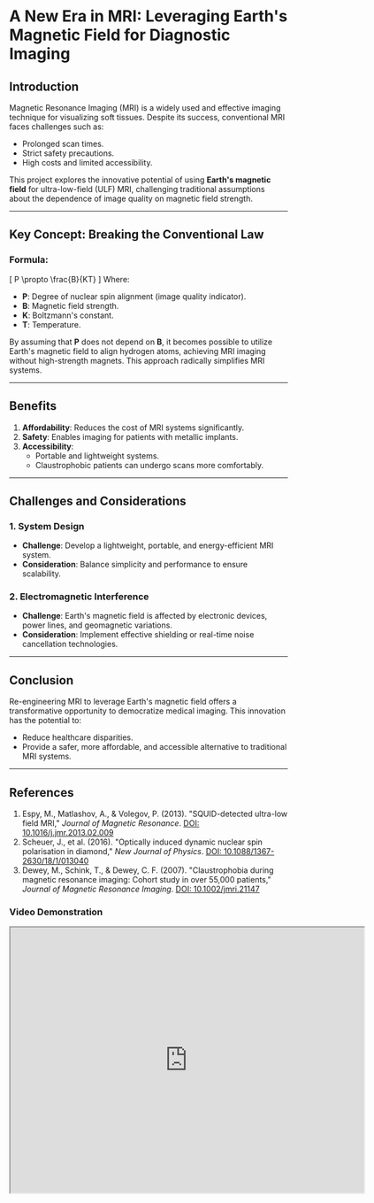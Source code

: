 # A New Era in MRI: Leveraging Earth's Magnetic Field for Diagnostic Imaging

## Introduction
Magnetic Resonance Imaging (MRI) is a widely used and effective imaging technique for visualizing soft tissues. Despite its success, conventional MRI faces challenges such as:
- Prolonged scan times.
- Strict safety precautions.
- High costs and limited accessibility.

This project explores the innovative potential of using **Earth's magnetic field** for ultra-low-field (ULF) MRI, challenging traditional assumptions about the dependence of image quality on magnetic field strength.

---

## Key Concept: Breaking the Conventional Law
### Formula: 
\[
P \propto \frac{B}{KT}
\]
Where:
- **P**: Degree of nuclear spin alignment (image quality indicator).
- **B**: Magnetic field strength.
- **K**: Boltzmann's constant.
- **T**: Temperature.

By assuming that **P** does not depend on **B**, it becomes possible to utilize Earth's magnetic field to align hydrogen atoms, achieving MRI imaging without high-strength magnets. This approach radically simplifies MRI systems.

---

## Benefits
1. **Affordability**: Reduces the cost of MRI systems significantly.
2. **Safety**: Enables imaging for patients with metallic implants.
3. **Accessibility**:
   - Portable and lightweight systems.
   - Claustrophobic patients can undergo scans more comfortably.

---

## Challenges and Considerations

### 1. System Design
- **Challenge**: Develop a lightweight, portable, and energy-efficient MRI system.
- **Consideration**: Balance simplicity and performance to ensure scalability.

### 2. Electromagnetic Interference
- **Challenge**: Earth's magnetic field is affected by electronic devices, power lines, and geomagnetic variations.
- **Consideration**: Implement effective shielding or real-time noise cancellation technologies.

---

## Conclusion
Re-engineering MRI to leverage Earth's magnetic field offers a transformative opportunity to democratize medical imaging. This innovation has the potential to:
- Reduce healthcare disparities.
- Provide a safer, more affordable, and accessible alternative to traditional MRI systems.

---

## References
1. Espy, M., Matlashov, A., & Volegov, P. (2013). "SQUID-detected ultra-low field MRI," *Journal of Magnetic Resonance*. [DOI: 10.1016/j.jmr.2013.02.009](https://doi.org/10.1016/j.jmr.2013.02.009)
2. Scheuer, J., et al. (2016). "Optically induced dynamic nuclear spin polarisation in diamond," *New Journal of Physics*. [DOI: 10.1088/1367-2630/18/1/013040](https://doi.org/10.1088/1367-2630/18/1/013040)
3. Dewey, M., Schink, T., & Dewey, C. F. (2007). "Claustrophobia during magnetic resonance imaging: Cohort study in over 55,000 patients," *Journal of Magnetic Resonance Imaging*. [DOI: 10.1002/jmri.21147](https://doi.org/10.1002/jmri.21147)

### Video Demonstration

<iframe src="https://drive.google.com/uc?export=preview&id=F1tdihqsDkssn6hYG8RwaBkivS8BYub3Zf" width="640" height="480" allow="autoplay"></iframe>

